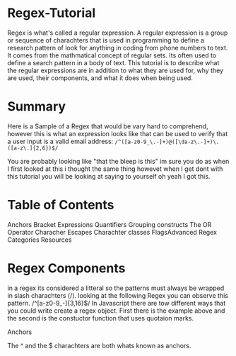 # Regex-Tutorial
Regex is what's called a regular expression. A regular expression is a group or sequence of charachters that is used in programming to define a research pattern of look for anything in coding from phone numbers to text. It comes from the mathmatical concept of regular sets. Its often used to define a search pattern in a body of text. This tutorial is to describe what the regular expressions are in addition to what they are used for, why they are used, their components, and what it does when being used.

# Summary

Here is a Sample of a Regex that would be vary hard to comprehend, however this is what an expression looks like that can be used to verify that a user input is a valid email address:
`/^([a-z0-9_\.-]+)@([\da-z\.-]+)\.([a-z\.]{2,6})$/`

You are probably looking like "that the bleep is this" im sure you do as when I first looked at this i thought the same thing howevet when I get dont with this tutorial you will be looking at saying to yourself oh yeah I got this. 

# Table of Contents

Anchors
Bracket Expressions
Quantifiers
Grouping constructs
The OR Operator
Characher Escapes 
Charachter classes
FlagsAdvanced Regex Categories
Resources

# Regex Components

in a regex its considered a litteral so the patterns must always be wrapped in slash charachters (/). looking at the following Regex you can observe this pattern.
/^[a-z0-9_-]{3,16}$/
In Javascript there are tow different ways that you could write create a regex object. First there is the example above and the second is the constuctor function that uses quotaion marks.

Anchors

The ^ and the $ charachters are both whats known as anchors.


